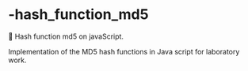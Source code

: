 # -hash_function_md5
🔐 Hash function md5 on javaScript.


Implementation of the MD5 hash functions in Java script for laboratory work.
